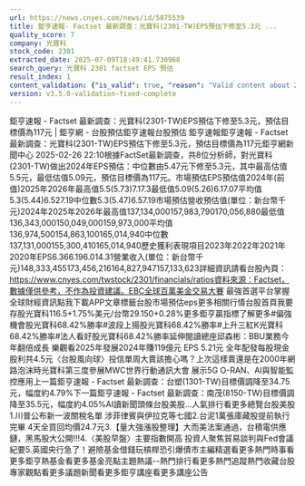 ```yaml
---
url: https://news.cnyes.com/news/id/5875539
title: 鉅亨速報- Factset 最新調查：光寶科(2301-TW)EPS預估下修至5.3元 ...
quality_score: 7
company: 光寶科
stock_code: 2301
extracted_date: 2025-07-09T18:49:41.730968
search_query: 光寶科 2301 factset EPS 預估
result_index: 1
content_validation: {"is_valid": true, "reason": "Valid content about 2301"}
version: v3.5.0-validation-fixed-complete
---
```


鉅亨速報 - Factset 最新調查：光寶科(2301-TW)EPS預估下修至5.3元，預估目標價為117元 | 鉅亨網 - 台股預估‌‌鉅亨速報台股預估 鉅亨速報鉅亨速報 - Factset 最新調查：光寶科(2301-TW)EPS預估下修至5.3元，預估目標價為117元鉅亨網新聞中心 2025-02-26 22:10‌根據FactSet最新調查，共8位分析師，對光寶科(2301-TW)做出2024年EPS預估：中位數由5.47元下修至5.3元，其中最高估值5.5元，最低估值5.09元，預估目標價為117元。市場預估EPS預估值2024年(前值)2025年2026年最高值5.5(5.73)7.17.3最低值5.09(5.26)6.17.07平均值5.3(5.44)6.527.19中位數5.3(5.47)6.57.19市場預估營收‌預估值(單位：新台幣千元)2024年2025年2026年最高值137,134,000157,983,790170,056,880最低值136,343,000150,049,000159,973,000平均值136,974,500154,863,100165,014,940中位數137,131,000155,300,410165,014,940歷史獲利表現項目2023年2022年2021年2020年EPS6.366.196.014.31營業收入(單位：新台幣千元)148,333,455173,456,216164,827,947157,133,623詳細資訊請看台股內頁：https://www.cnyes.com/twstock/2301/financials/ratios資料來源：Factset，數據僅供參考，不作為投資建議。EBC全球百萬美金交易大賽 最強首選平台掌握全球財經資訊點我下載APP文章標籤台股市場預估eps更多相關行情台股首頁我要存股光寶科116.5+1.75%美元/台幣29.150+0.28%更多鉅亨贏指標了解更多#偏強機會股光寶科68.42%勝率#波段上揚股光寶科68.42%勝率#上升三紅K光寶科68.42%勝率#法人看好股光寶科68.42%勝率延伸閱讀總座邱森彬：BBU業務今年翻倍成長 樂觀看2025年發展2024年賺119億元 EPS 5.21元 全年配發每股現金股利共4.5元〈台股風向球〉投信單周大賣該擔心嗎？上次這樣賣還是在2000年網路泡沫時光寶科第三度參展MWC世界行動通訊大會 展示5G O-RAN、AI與智能監控應用‌上一篇鉅亨速報 - Factset 最新調查：台塑(1301-TW)目標價調降至34.75元，幅度約4.79%下一篇鉅亨速報 - Factset 最新調查：南茂(8150-TW)目標價調降至35.5元，幅度約4.05%‌‌AI讀新聞頭條台股美股...人氣排行看更多總覽台股美股1.川普公布新一波關稅名單 涉菲律賓與伊拉克等七國2.台泥1萬張庫藏股提前執行完畢 4天全買回均價24.7元3.【量大強漲股整理】大而美法案通過，台積電供應鏈，黑馬股大公開!!!4.〈美股早盤〉主要指數開高 投資人聚焦貿易談判與Fed會議紀要5.英國央行急了！避險基金借錢玩槓桿恐引爆債市‌主編精選看更多‌熱門時事看更多‌‌‌‌‌‌‌‌‌‌‌‌‌‌‌‌‌鉅亨熱基金看更多基金亮點主題熱議‌‌‌‌--‌‌‌‌熱門排行看更多熱門追蹤熱門收藏‌‌‌‌‌‌‌‌‌台股專家觀點看更多議題新聞看更多鉅亨講座看更多講座公告‌‌‌‌‌‌‌‌